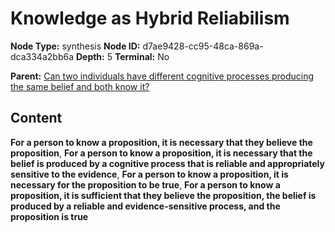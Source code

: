 # Knowledge as Hybrid Reliabilism

**Node Type:** synthesis
**Node ID:** d7ae9428-cc95-48ca-869a-dca334a2bb6a
**Depth:** 5
**Terminal:** No

**Parent:** [Can two individuals have different cognitive processes producing the same belief and both know it?](can-two-individuals-have-different-cognitive-processes-producing-the-same-belief-and-both-know-it-antithesis-02f6c289-f589-4c82-b965-a08b7e133e16.md)

## Content

**For a person to know a proposition, it is necessary that they believe the proposition**, **For a person to know a proposition, it is necessary that the belief is produced by a cognitive process that is reliable and appropriately sensitive to the evidence**, **For a person to know a proposition, it is necessary for the proposition to be true**, **For a person to know a proposition, it is sufficient that they believe the proposition, the belief is produced by a reliable and evidence-sensitive process, and the proposition is true**
